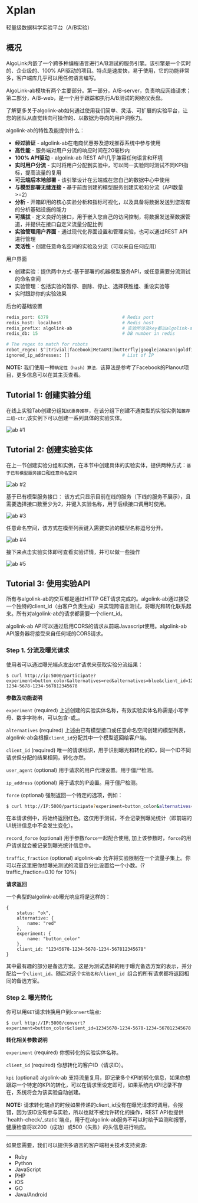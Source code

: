 # Xplan
轻量级数据科学实验平台（A/B实验）

## 概况
AlgoLink内嵌了一个跨多种编程语言进行A/B测试的服务引擎。该引擎是一个实时的、企业级的、100% API驱动的项目。特点是速度快，易于使用，它的功能非常多，客户端库几乎可以用任何语言编写。

AlgoLink-ab模块有两个主要部分。第一部分，A/B-server，负责响应网络请求；第二部分，A/B-web，是一个用于跟踪和执行A/B测试的网络仪表盘。

了解更多关于algolink-ab如何通过使用我们简单、灵活、可扩展的实验平台，让您的团队从直觉转向可操作的、以数据为导向的用户洞察力。


algolink-ab的特性及能提供什么：

- **经过验证** - algolink-ab在电商优惠券及游戏推荐系统中参与使用
- **高性能** - 服务端对用户分流的响应时间在20毫秒内
- **100% API驱动** - algolink-ab REST API几乎兼容任何语言和环境
- **实时用户分流** - 实时将用户分配到实验中，可以同一实验同时测试不同KPI指标，提高流量的复用
- **可云端后本地部署** - 该引擎设计在云端或在您自己的数据中心中使用
- **与模型部署无缝连接** - 基于前面创建的模型服务创建实验和分流（API数量>=2）
- **分析** - 开箱即用的核心实验分析和指标可视化，以及具备将数据发送到您现有的分析基础设施的能力
- **可插拔** - 定义良好的接口，用于嵌入您自己的访问控制，将数据发送至数据管道，并提供在接口自定义流量分配比例
- **实验管理用户界面** - 通过现代化界面设置和管理实验，也可以通过REST API进行管理
- **灵活性** - 创建任意命名空间的实验及分流（可以来自任何应用）

用户界面

- 创建实验：提供两中方式-基于部署的机器模型服务API，或任意需要分流测试的命名空间
- 实验管理：包括实验的暂停、删除、停止、选择获胜组、重设实验等
- 实时跟踪你的实验效果


后台的基础设置

```python
redis_port: 6379                            # Redis port
redis_host: localhost                       # Redis host
redis_prefix: algolink-ab                   # 实验所涉及key都以algolink-ab作为前缀，以区分其他应用
redis_db: 15                                # DB number in redis

# The regex to match for robots
robot_regex: $^|trivial|facebook|MetaURI|butterfly|google|amazon|goldfire|sleuth|xenu|msnbot|SiteUptime|Slurp|WordPress|ZIBB|ZyBorg|pingdom|bot|yahoo|slurp|java|fetch|spider|url|crawl|oneriot|abby|commentreader|twiceler
ignored_ip_addresses: []                    # List of IP

```

<p class="note">
  <b>NOTE:</b> 我们使用一种<code>确定性（hash）算法，</code>该算法是参考了Facebook的Planout项目，更多信息可以在其主页查看。
</p>

## Tutorial 1: 创建实验分组

在线上实验Tab创建分组如`优惠券推荐`，在该分组下创建不通类型的实验实例如`推荐二组-ctr`,该实例下可以创建一系列具体的实验实体。

![ab #1](../assets/images/how-to/algolink/ab-1.jpg)

## Tutorial 2: 创建实验实体
在上一节创建实验分组和实例，在本节中创建具体的实验实体，提供两种方式：`基于已有模型服务接口`和`任意命名空间`

![ab #2](../assets/images/how-to/algolink/ab-2.jpg)

基于已有模型服务接口：
该方式只显示目前在线的服务（下线的服务不展示），且需要选择接口数至少为2，并键入实验名称，用于后续接口调用时使用。

![ab #3](../assets/images/how-to/algolink/ab-3.jpg)

任意命名空间，该方式在模型列表键入需要实验的模型名称逗号分开。

![ab #4](../assets/images/how-to/algolink/ab-4.jpg)

接下来点击实验实体即可查看实验详情，并可以做一些操作

![ab #5](../assets/images/how-to/algolink/ab-5.jpg)

## Tutorial 3: 使用实验API

所有与algolink-ab的交互都是通过HTTP GET请求完成的。algolink-ab通过接受一个独特的client_id（由客户负责生成）来实现跨语言测试，将曝光和转化联系起来。所有对algolink-ab的请求都需要一个client_id。

algolink-ab API可以通过启用CORS的请求从前端Javascript使用。algolink-ab API服务器将接受来自任何域的CORS请求。

### Step 1. 分流及曝光请求

使用者可以通过曝光端点发出`GET`请求来获取实验分流结果：

```curl
$ curl http://ip:5000/participate?experiment=button_color&alternatives=red&alternatives=blue&client_id=12345678-1234-5678-1234-567812345678

```
<!--<p class='subtitle'>参数及功能说明</p>-->
**参数及功能说明**

`experiment` (required) 上述创建的实验实体名称，有效实验实体名称需是小写字母、数字字符串，可以包含-或_。

`alternatives` (required) 上述由已有模型接口或任意命名空间创建的模型列表，algolink-ab会根据`client_id`分配其中一个模型返回给客户端。

`client_id` (required) 唯一的请求标识，用于识别曝光和转化的ID，同一个ID不同请求但分配的结果相同，转化亦然。

`user_agent` (optional) 用于请求的用户代理设置。用于僵尸检测。


`ip_address` (optional) 用于请求的IP设置。用于僵尸检测。

`force` (optional) 强制返回一个特定的选项，例如：


```bash
$ curl http://IP:5000/participate?experiment=button_color&alternatives=red&alternatives=blue&force=red&client_id=12345678-1234-5678-1234-567812345678

```
在本请求例中，将始终返回红色。这仅用于测试，不会记录到曝光统计（即前端的UI统计信息中不会发生变化）。

`record_force` (optional) 用于参数`force`一起配合使用, 加上该参数时，`force`的用户请求就会被记录到曝光统计信息中。

`traffic_fraction` (optional) algolink-ab  允许将实验限制在一个流量子集上。你可以在这里把你想曝光测试的流量百分比设置给一个小数。(?traffic_fraction=0.10 for 10%)

**请求返回**

一个典型的algolink-ab曝光响应将是这样的：

```
{
    status: "ok",
    alternative: {
        name: "red"
    },
    experiment: {
        name: "button_color"
    },
    client_id: "12345678-1234-5678-1234-567812345678"
}
```

其中最有趣的部分是备选方案。这是为测试选择的用于曝光备选方案的表示，并分配给一个`client_id`。随后对这个`实验名称`/`client_id `组合的所有请求都将返回相同的备选方案。

### Step 2. 曝光转化

你可以用`GET`请求转换用户到`convert`端点:

```curl
$ curl http://IP:5000/convert?experiment=button_color&client_id=12345678-1234-5678-1234-567812345678

```

**转化相关参数说明**

`experiment` (required) 你想转化的实验实体名称。

`client_id` (required) 你想转化的客户ID（请求ID）。

`kpi` (optional) algolink-ab 支持流量复用，即记录多个KPI的转化信息，如果你想跟踪一个特定的KPI的转化，可以在请求里设定即可，如果系统内KPI记录不存在，系统将会为该实验自动创建。

<p class="note">
  <b>NOTE:</b> 请求转化端点的时候如果传递的client_id没有在曝光请求时调用，会报错，因为该ID没有参与实验，所以也就不被允许转化的操作，REST API也提供`health-check/_static`端点，用于在algolink-ab服务不可以时给予监测和报警，健康检查将以200（成功）或500（失败）的头信息进行响应。
</p>



---
如果您需要，我们可以提供多语言的客户端相关技术支持资源: 
- Ruby
- Python
- JavaScript
- PHP
- iOS
- GO
- Java/Android


